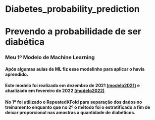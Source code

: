# Diabetes_probability_prediction

# Prevendo a probabilidade de ser diabética


### Meu 1º Modelo de Machine Learning

#### Após algumas aulas de ML fiz esse modelinho para aplicar o havia aprendido.


#### Este modelo foi realizado em dezembro de 2021 [(modelo2021)](https://github.com/camilamaestrelli/Diabetes_probability_prediction/blob/main/Probabilidade_de_ser_diab%C3%A9tica.ipynb) e atualizado em fevereiro de 2022 [(modelo2022)](https://github.com/camilamaestrelli/Diabetes_probability_prediction/blob/main/Probabilidade%20de%20ser%20diab%C3%A9tica2.ipynb)

#### No 1º foi utilizado o RepeatedKFold para separação dos dados no treinamento enquanto que no 2º o método foi o estratificado a fim de deixar proporcional nas amostras a quantidade de diabéticos.


